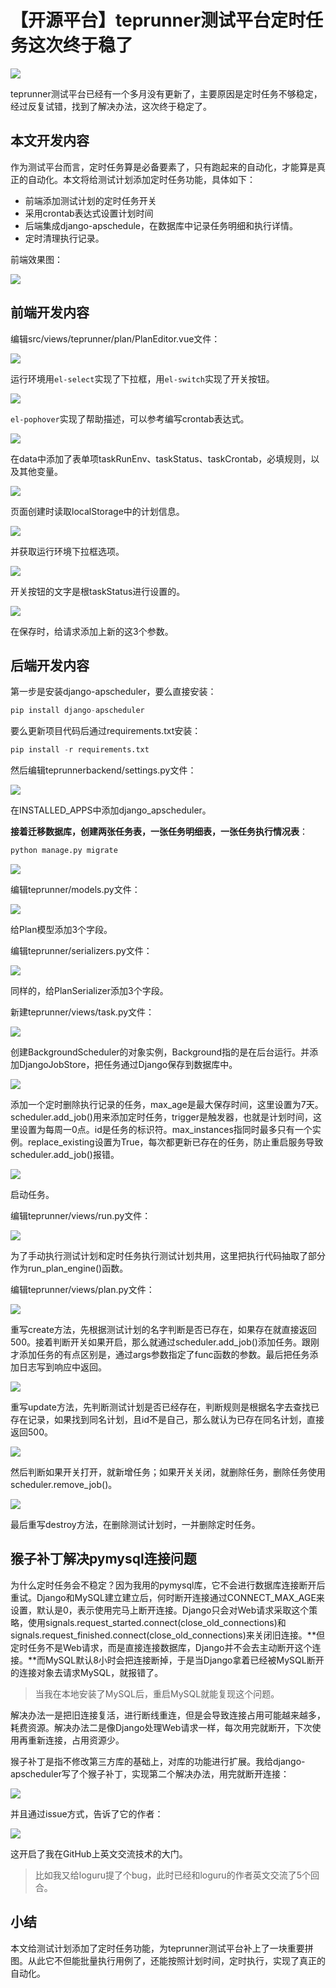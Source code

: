 # 【开源平台】teprunner测试平台定时任务这次终于稳了
![](../wanggang.png)

teprunner测试平台已经有一个多月没有更新了，主要原因是定时任务不够稳定，经过反复试错，找到了解决办法，这次终于稳定了。

## 本文开发内容

作为测试平台而言，定时任务算是必备要素了，只有跑起来的自动化，才能算是真正的自动化。本文将给测试计划添加定时任务功能，具体如下：

- 前端添加测试计划的定时任务开关
- 采用crontab表达式设置计划时间
- 后端集成django-apschedule，在数据库中记录任务明细和执行详情。
- 定时清理执行记录。

前端效果图：

![](001009-【开源平台】teprunner测试平台定时任务这次终于稳了/image-20210528222640069.png)

## 前端开发内容

编辑src/views/teprunner/plan/PlanEditor.vue文件：

![](001009-【开源平台】teprunner测试平台定时任务这次终于稳了/image-20210528222823663.png)

运行环境用`el-select`实现了下拉框，用`el-switch`实现了开关按钮。

![](001009-【开源平台】teprunner测试平台定时任务这次终于稳了/image-20210528223000259.png)

`el-pophover`实现了帮助描述，可以参考编写crontab表达式。

![](001009-【开源平台】teprunner测试平台定时任务这次终于稳了/image-20210528223141339.png)

在data中添加了表单项taskRunEnv、taskStatus、taskCrontab，必填规则，以及其他变量。

![](001009-【开源平台】teprunner测试平台定时任务这次终于稳了/image-20210528223326133.png)

页面创建时读取localStorage中的计划信息。

![](001009-【开源平台】teprunner测试平台定时任务这次终于稳了/image-20210528223407162.png)

并获取运行环境下拉框选项。

![](001009-【开源平台】teprunner测试平台定时任务这次终于稳了/image-20210528223437261.png)

开关按钮的文字是根taskStatus进行设置的。

![](001009-【开源平台】teprunner测试平台定时任务这次终于稳了/image-20210528223522132.png)

在保存时，给请求添加上新的这3个参数。

## 后端开发内容

第一步是安装django-apscheduler，要么直接安装：

```python
pip install django-apscheduler
```

要么更新项目代码后通过requirements.txt安装：

```python
pip install -r requirements.txt
```

然后编辑teprunnerbackend/settings.py文件：

![](001009-【开源平台】teprunner测试平台定时任务这次终于稳了/image-20210528223904507.png)

在INSTALLED_APPS中添加django_apscheduler。

**接着迁移数据库，创建两张任务表，一张任务明细表，一张任务执行情况表**：

```python
python manage.py migrate
```

![](001009-【开源平台】teprunner测试平台定时任务这次终于稳了/image-20210528224044201.png)

编辑teprunner/models.py文件：

![](001009-【开源平台】teprunner测试平台定时任务这次终于稳了/image-20210528224148248.png)

给Plan模型添加3个字段。

编辑teprunner/serializers.py文件：

![](001009-【开源平台】teprunner测试平台定时任务这次终于稳了/image-20210528224243250.png)

同样的，给PlanSerializer添加3个字段。

新建teprunner/views/task.py文件：

![](001009-【开源平台】teprunner测试平台定时任务这次终于稳了/image-20210528224352704.png)

创建BackgroundScheduler的对象实例，Background指的是在后台运行。并添加DjangoJobStore，把任务通过Django保存到数据库中。

![](001009-【开源平台】teprunner测试平台定时任务这次终于稳了/image-20210528224622874.png)

添加一个定时删除执行记录的任务，max_age是最大保存时间，这里设置为7天。scheduler.add_job()用来添加定时任务，trigger是触发器，也就是计划时间，这里设置为每周一0点。id是任务的标识符。max_instances指同时最多只有一个实例。replace_existing设置为True，每次都更新已存在的任务，防止重启服务导致scheduler.add_job()报错。

![](001009-【开源平台】teprunner测试平台定时任务这次终于稳了/image-20210528225020524.png)

启动任务。

编辑teprunner/views/run.py文件：

![](001009-【开源平台】teprunner测试平台定时任务这次终于稳了/image-20210528225152787.png)

为了手动执行测试计划和定时任务执行测试计划共用，这里把执行代码抽取了部分作为run_plan_engine()函数。

编辑teprunner/views/plan.py文件：

![](001009-【开源平台】teprunner测试平台定时任务这次终于稳了/image-20210528225455141.png)

重写create方法，先根据测试计划的名字判断是否已存在，如果存在就直接返回500。接着判断开关如果开启，那么就通过scheduler.add_job()添加任务。跟刚才添加任务的有点区别是，通过args参数指定了func函数的参数。最后把任务添加日志写到响应中返回。

![](001009-【开源平台】teprunner测试平台定时任务这次终于稳了/image-20210528225724696.png)

重写update方法，先判断测试计划是否已经存在，判断规则是根据名字去查找已存在记录，如果找到同名计划，且id不是自己，那么就认为已存在同名计划，直接返回500。

![](001009-【开源平台】teprunner测试平台定时任务这次终于稳了/image-20210528225911350.png)

然后判断如果开关打开，就新增任务；如果开关关闭，就删除任务，删除任务使用scheduler.remove_job()。

![](001009-【开源平台】teprunner测试平台定时任务这次终于稳了/image-20210528230002678.png)

最后重写destroy方法，在删除测试计划时，一并删除定时任务。

## 猴子补丁解决pymysql连接问题

为什么定时任务会不稳定？因为我用的pymysql库，它不会进行数据库连接断开后重试。Django和MySQL建立建立后，何时断开连接通过CONNECT_MAX_AGE来设置，默认是0，表示使用完马上断开连接。Django只会对Web请求采取这个策略，使用signals.request_started.connect(close_old_connections)和signals.request_finished.connect(close_old_connections)来关闭旧连接。**但定时任务不是Web请求，而是直接连接数据库，Django并不会去主动断开这个连接。**而MySQL默认8小时会把连接断掉，于是当Django拿着已经被MySQL断开的连接对象去请求MySQL，就报错了。

> 当我在本地安装了MySQL后，重启MySQL就能复现这个问题。

解决办法一是把旧连接复活，进行断线重连，但是会导致连接占用可能越来越多，耗费资源。解决办法二是像Django处理Web请求一样，每次用完就断开，下次使用再重新连接，占用资源少。

猴子补丁是指不修改第三方库的基础上，对库的功能进行扩展。我给django-apscheduler写了个猴子补丁，实现第二个解决办法，用完就断开连接：

![](001009-【开源平台】teprunner测试平台定时任务这次终于稳了/image-20210528231438135.png)

并且通过issue方式，告诉了它的作者：

![](001009-【开源平台】teprunner测试平台定时任务这次终于稳了/image-20210528231757896.png)

这开启了我在GitHub上英文交流技术的大门。

> 比如我又给loguru提了个bug，此时已经和loguru的作者英文交流了5个回合。

## 小结

本文给测试计划添加了定时任务功能，为teprunner测试平台补上了一块重要拼图。从此它不但能批量执行用例了，还能按照计划时间，定时执行，实现了真正的自动化。